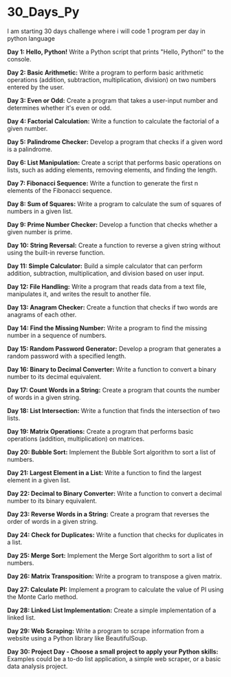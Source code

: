 # 30_Days_Py
I am starting 30 days challenge where i will code 1 program per day in python language


**Day 1: Hello, Python!**
Write a Python script that prints "Hello, Python!" to the console.

**Day 2: Basic Arithmetic:**
Write a program to perform basic arithmetic operations (addition, subtraction, multiplication, division) on two numbers entered by the user.

**Day 3: Even or Odd:**
Create a program that takes a user-input number and determines whether it's even or odd.

**Day 4: Factorial Calculation:**
Write a function to calculate the factorial of a given number.

**Day 5: Palindrome Checker:**
Develop a program that checks if a given word is a palindrome.

**Day 6: List Manipulation:**
Create a script that performs basic operations on lists, such as adding elements, removing elements, and finding the length.

**Day 7: Fibonacci Sequence:**
Write a function to generate the first n elements of the Fibonacci sequence.

**Day 8: Sum of Squares:**
Write a program to calculate the sum of squares of numbers in a given list.

**Day 9: Prime Number Checker:**
Develop a function that checks whether a given number is prime.

**Day 10: String Reversal:**
Create a function to reverse a given string without using the built-in reverse function.

**Day 11: Simple Calculator:**
Build a simple calculator that can perform addition, subtraction, multiplication, and division based on user input.

**Day 12: File Handling:**
Write a program that reads data from a text file, manipulates it, and writes the result to another file.

**Day 13: Anagram Checker:**
Create a function that checks if two words are anagrams of each other.

**Day 14: Find the Missing Number:**
Write a program to find the missing number in a sequence of numbers.

**Day 15: Random Password Generator:**
Develop a program that generates a random password with a specified length.

**Day 16: Binary to Decimal Converter:**
Write a function to convert a binary number to its decimal equivalent.

**Day 17: Count Words in a String:**
Create a program that counts the number of words in a given string.

**Day 18: List Intersection:**
Write a function that finds the intersection of two lists.

**Day 19: Matrix Operations:**
Create a program that performs basic operations (addition, multiplication) on matrices.

**Day 20: Bubble Sort:**
Implement the Bubble Sort algorithm to sort a list of numbers.

**Day 21: Largest Element in a List:**
Write a function to find the largest element in a given list.

**Day 22: Decimal to Binary Converter:**
Write a function to convert a decimal number to its binary equivalent.

**Day 23: Reverse Words in a String:**
Create a program that reverses the order of words in a given string.

**Day 24: Check for Duplicates:**
Write a function that checks for duplicates in a list.

**Day 25: Merge Sort:**
Implement the Merge Sort algorithm to sort a list of numbers.

**Day 26: Matrix Transposition:**
Write a program to transpose a given matrix.

**Day 27: Calculate PI:**
Implement a program to calculate the value of PI using the Monte Carlo method.

**Day 28: Linked List Implementation:**
Create a simple implementation of a linked list.

**Day 29: Web Scraping:**
Write a program to scrape information from a website using a Python library like BeautifulSoup.

**Day 30: Project Day - Choose a small project to apply your Python skills:**
Examples could be a to-do list application, a simple web scraper, or a basic data analysis project.
